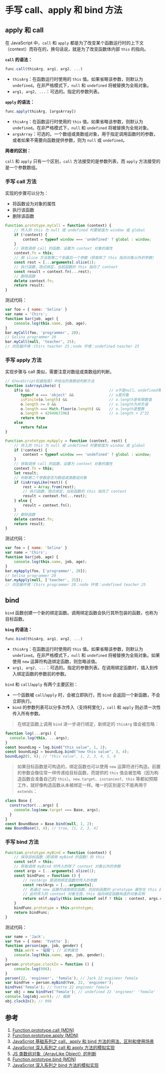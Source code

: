 # 手写 call、apply 和 bind 方法

## apply 和 call

在 JavaScript 中，`call` 和 `apply` 都是为了改变某个函数运行时的上下文（context）而存在的，换句话说，就是为了改变函数体内部 `this` 的指向。

**`call` 的语法：**

```javascript
func.call(thisArg, arg1, arg2, ...)
```

* `thisArg`：在函数运行时使用的 `this` 值。如果省略该参数，则默认为 `undefined`。在非严格模式下，`null` 和 `undefined` 将被替换为全局对象。
* `arg1, arg2, ...`：可选的。指定的参数列表。

**`apply` 的语法：**

```javascript
func.apply(thisArg, [argsArray])
```

* `thisArg`：在函数运行时使用的 `this` 值。如果省略该参数，则默认为 `undefined`。在非严格模式下，`null` 和 `undefined` 将被替换为全局对象。
* `argsArray`：可选的。一个数组或类数组对象，用于指定调用函数时的参数，或者如果不需要向函数提供参数，则为 `null` 或 `undefined`。

**两者的区别：**

`call` 和 `apply` 只有一个区别，`call` 方法接受的是参数列表，而 `apply` 方法接受的是一个参数数组。

### 手写 call 方法

实现的步骤可以分为：

* 将函数设为对象的属性
* 执行该函数
* 删除该函数

```javascript
Function.prototype.myCall = function (context) {
    // 传入的 this 为 null 或 undefined 时要赋值为 window 或 global
    if (!context) {
        context = typeof window === 'undefined' ? global : window;
    }
    // 获取调用 call 的函数，设置为 context 对象的属性
    context.fn = this;
    // 用 slice 方法取第二个到最后一个参数（获取除了 this 指向对象以外的参数）
    const rest = [...arguments].slice(1);
    // 执行函数，隐式绑定，当前函数的 this 指向了 context
    const result = context.fn(...rest);
    // 删除函数
    delete context.fn;
    return result;
}
```

测试代码：

```javascript
var foo = { name: 'Selina' }
var name = 'Chirs';
function bar(job, age) {
    console.log(this.name, job, age);
}
bar.myCall(foo, 'programmer', 20);
// Selina programmer 20
bar.myCall(null, 'teacher', 25);
// 浏览器环境：Chirs teacher 25；node 环境：undefined teacher 25    
```

### 手写 apply 方法

实现步骤与 call 类似，需要注意对数组或类数组的判断。

```javascript
// 《JavaScript权威指南》中给出的类数组判断方法
function isArrayLike(o) {
    if(o &&                                    // o不是null、undefined等
       typeof o === 'object' &&                // o是对象
       isFinite(o.length) &&                   // o.length是有限数值
       o.length >= 0 &&                        // o.length为非负值
       o.length === Math.floor(o.length) &&    // o.length是整数
       o.length < 4294967296)                  // o.length < 2^32
       return true
    else
       return false
}

Function.prototype.myApply = function (context, rest) {
    // 传入的 this 为 null 或 undefined 时要赋值为 window 或 global
    if (!context) {
        context = typeof window === 'undefined' ? global : window;
    }
    // 获取调用 call 的函数，设置为 context 对象的属性
    context.fn = this;
    let result;
    // 判断第二个参数是否为数组或类数组对象
    if (isArrayLike(rest)) {
        rest = Array.from(rest);
        // 执行函数，隐式绑定，当前函数的 this 指向了 context
        result = context.fn(...rest);
    } else {
        result = context.fn();
    }
    // 删除函数
    delete context.fn;
    return result;
}
```

测试代码：

```javascript
var foo = { name: 'Selina' }
var name = 'Chirs';
function bar(job, age) {
    console.log(this.name, job, age);
}
bar.myApply(foo, ['programmer', 20]);
// Selina programmer 20
bar.myApply(null, ['teacher', 25]);
// 浏览器环境：Chirs programmer 20；node 环境：undefined teacher 25
```

## bind

`bind` 函数创建一个新的绑定函数。调用绑定函数会执行其所包装的函数，也称为目标函数。

**`bing` 的语法：**

```javascript
func.bind(thisArg, arg1, arg2, ...)
```

* `thisArg`：在函数运行时使用的 `this` 值。如果省略该参数，则默认为 `undefined`。在非严格模式下，`null` 和 `undefined` 将被替换为全局对象。如果使用 `new` 运算符构造绑定函数，则忽略该值。
* `arg1, arg2, ...`：可选的。指定的参数列表。在调用绑定函数时，插入到传入绑定函数的参数前的参数。

`bind` 和 `call`/`apply` 有两个主要区别：

* 一个函数被 `call`/`apply` 时，会被立即执行，而 `bind` 会返回一个新函数，不会立即执行。
* `bind` 的参数列表可以分多次传入（支持柯里化），`call` 和 `apply` 则必须一次性传入所有参数。

> 在绑定函数上调用 `bind` 进一步进行绑定，新绑定的 `thisArg` 值会被忽略：

```javascript
function log(...args) {
  console.log(this, ...args);
}
const boundLog = log.bind("this value", 1, 2);
const boundLog2 = boundLog.bind("new this value", 3, 4);
boundLog2(5, 6); // "this value", 1, 2, 3, 4, 5, 6
```

> 如果目标函数是可构造的，绑定函数也可以使用 `new` 运算符进行构造。前置的参数会像往常一样传递给目标函数，而提供的 `this` 值会被忽略（因为构造函数会准备自己的 `this`）。`new.target`、`instanceof`、`this` 等都如预期工作，就好像构造函数从未被绑定一样。唯一的区别是它不能再用于 `extends`：

```javascript
class Base {
  constructor(...args) {
    console.log(new.target === Base, args);
  }
}
const BoundBase = Base.bind(null, 1, 2);
new BoundBase(3, 4); // true, [1, 2, 3, 4]
```

### 手写 bind 方法

```javascript
Function.prototype.myBind = function (context) {
    // 保存目标函数（即调用 myBind 的函数）的 this
    const self = this;
    // 获取调用 myBind 时传入的除了 context 对象以外的参数
    const args = [...arguments].slice(1);
    const bindFunc = function () {
        // restArgs 是调用绑定函数时传入的参数
        const restArgs = [...arguments];
        // 若通过 new 运算符调用绑定函数，则目标函数的 prototype 属性在 this 的原型链上
        // 此时传入的 context 对象无效，this 指向绑定函数构造的对象实例
        return self.apply(this instanceof self ? this : context, args.concat(restArgs));
    }
    bindFunc.prototype = this.prototype;
    return bindFunc;
}
```

测试代码：

```javascript
var name = 'Jack';
var Yve = { name: 'Yvette' };
function person(age, job, gender) {
    this.work = '福报'; // 实例属性
    console.log(this.name, age, job, gender);
}
person.prototype.clockIn = function () {
    console.log(996);
}
person(22, 'engineer', 'female'); // Jack 22 engineer female
var bindYve = person.myBind(Yve, 22, 'engineer');
bindYve('female'); // Yvette 22 engineer female
var obj = new bindYve('female'); // undefined 22 'engineer' 'female'
console.log(obj.work); // 福报
obj.clockIn(); // 996
```

## 参考

1. [Function.prototype.call (MDN)](https://developer.mozilla.org/zh-CN/docs/Web/JavaScript/Reference/Global_Objects/Function/call)
2. [Function.prototype.apply (MDN)](https://developer.mozilla.org/zh-CN/docs/Web/JavaScript/Reference/Global_Objects/Function/apply)
3. [JavaScript 基础系列之 call、apply 和 bind 方法的用法、区别和使用场景](https://github.com/yuanyuanbyte/Blog/issues/115)
4. [JavaScript 深入系列之 call 和 apply 方法的模拟实现](https://github.com/yuanyuanbyte/Blog/issues/109)
5. [JS 类数组对象（ArrayLike Object）的判断](https://segmentfault.com/a/1190000007315013)
6. [Function.prototype.bind (MDN)](https://developer.mozilla.org/zh-CN/docs/Web/JavaScript/Reference/Global_Objects/Function/bind)
7. [JavaScript 深入系列之 bind 方法的模拟实现](https://github.com/yuanyuanbyte/Blog/issues/136)